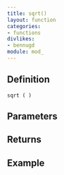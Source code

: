 ```yaml
---
title: sqrt()
layout: function
categories:
- functions
divlikes:
- bennugd
module: mod_
---
```


## Definition

    sqrt ( )

## Parameters

## Returns

## Example
